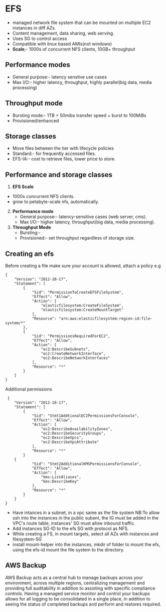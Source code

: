 # EFS
- managed network file system that can be mounted on multiple EC2 instances in diff AZs.
- Content management, data sharing, web serving.
- Uses SG to control access
- Compatible with linux based AMIs(not windows)
- **Scale**;- 1000s of concurrent NFS clients, 10GB+ throughput

## Performance modes
- General purpose:- latency senstive use cases
- Max I/O:- higher latency, throughput, highly parallel(big data, media processing)

## Throughput mode
- Bursting mode:- 1TB = 50mibs transfer speed + burst to 100MiBs
- Provisioned/enhanced

## Storage classes
- Move files between the tier with lifecycle policies
- Standard:- for frequently accessed files.
- EFS-IA:- cost to retrieve files, lower price to store. 

## Performance and storage classes
1. **EFS Scale**
- 1000s concurrent NFS clients.
- grow to petabyte-scale nfs, automatically.
2. **Performance mode**
    - General purpose:- latency-sensitive cases (web server, cms).
    - Max I/O:- higher latency, throughput(big data, media processing).
3. **Throughput Mode**
    - Bursting:- 
    - Provisioned:- set throughput regardless of storage size.
## Creating an efs
Before creating a file make sure your account is allowed, attach a policy e.g 
``` 
{
    "Version": "2012-10-17",
    "Statement": [
        {
            "Sid": "PermissionToCreateEFSFileSystem",
            "Effect": "Allow",
            "Action": [
                "elasticfilesystem:CreateFileSystem",
                "elasticfilesystem:CreateMountTarget"
            ],
            "Resource": "arn:aws:elasticfilesystem:region-id:file-system/*"
        },
        {
            "Sid": "PermissionsRequiredForEC2",
            "Effect": "Allow",
            "Action": [
                "ec2:DescribeSubnets",
                "ec2:CreateNetworkInterface",
                "ec2:DescribeNetworkInterfaces"
            ],
            "Resource": "*"
        }
    ]
}
 ```

Additional permissions
```
 {
    "Version": "2012-10-17",
    "Statement": [
        {
            "Sid": "Stmt1AddtionalEC2PermissionsForConsole",
            "Effect": "Allow",
            "Action": [
                "ec2:DescribeAvailabilityZones",
                "ec2:DescribeSecurityGroups",
                "ec2:DescribeVpcs",
                "ec2:DescribeVpcAttribute"
            ],
            "Resource": "*"
        }
    {
            "Sid": "Stmt2AdditionalKMSPermissionsForConsole",
            "Effect": "Allow",
            "Action": [
                "kms:ListAliases",
                "kms:DescribeKey"
            ],
            "Resource": "*"
        }
    ]
}
 ```
- Have intances in a subnet, in a vpc same as the file system NB:To allow ssh into the instances in the public subent, the IG must be added in the VPC's route table, instances' SG must allow inbound traffic.
- Add instances SG-ID to the efs SG with protocol as NFS.
- While creating a FS, in mount targets, select all AZs with instances and filesystem-SG
- install mount-helper into the instances, mkdir of folder to mount the efs, using the efs-id mount the file system to the directory.

## AWS Backup
AWS Backup acts as a central hub to manage backups across your environment, across multiple regions, centralizing management and providing full auditability in addition to assisting with specific compliance controls. Having a managed service monitor and control your backups allows for all logging to be consolidated in a single place, in addition to seeing the status of completed backups and perform and restores required.


